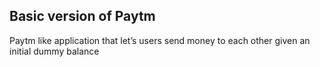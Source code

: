 ## Basic version of Paytm

Paytm like application that let’s users send money to each other given an initial dummy balance
